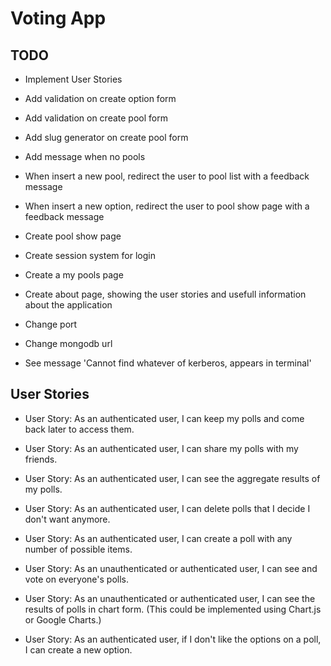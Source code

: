 # Voting App

## TODO

* Implement User Stories

* Add validation on create option form
* Add validation on create pool form
* Add slug generator on create pool form

* Add message when no pools
* When insert a new pool, redirect the user to pool list with a feedback message
* When insert a new option, redirect the user to pool show page with a feedback message
* Create pool show page
* Create session system for login
* Create a my pools page
* Create about page, showing the user stories and usefull information about the application
* Change port
* Change mongodb url
* See message 'Cannot find whatever of kerberos, appears in terminal'


## User Stories
* User Story: As an authenticated user, I can keep my polls and come back later to access them.

* User Story: As an authenticated user, I can share my polls with my friends.

* User Story: As an authenticated user, I can see the aggregate results of my polls.

* User Story: As an authenticated user, I can delete polls that I decide I don't want anymore.

* User Story: As an authenticated user, I can create a poll with any number of possible items.

* User Story: As an unauthenticated or authenticated user, I can see and vote on everyone's polls.

* User Story: As an unauthenticated or authenticated user, I can see the results of polls in chart form. (This could be implemented using Chart.js or Google Charts.)

* User Story: As an authenticated user, if I don't like the options on a poll, I can create a new option.